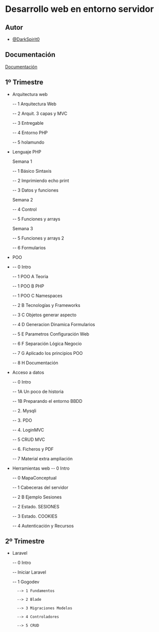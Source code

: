 
# Desarrollo web en entorno servidor


## Autor

- [@DarkSpirit0](https://github.com/DarkSpirit0)


## Documentación

[Documentación](https://pamariniesfranciscodelosrios.github.io/dwes_public/dwes2425/)


## 1º Trimestre

- Arquitectura web

    -- 1 Arquitectura Web

    -- 2 Arquit. 3 capas y MVC

    -- 3 Entregable

    -- 4 Entorno PHP

    -- 5 holamundo
- Lenguaje PHP

    Semana 1
    
    -- 1 Básico Sintaxis

    -- 2 Imprimiendo echo print

    -- 3 Datos y funciones

    Semana 2

    -- 4 Control

    -- 5 Funciones y arrays

    Semana 3

    -- 5 Funciones y arrays 2

    -- 6 Formularios

- POO
- 
    -- 0 Intro

    -- 1 POO A Teoria

    -- 1 POO B PHP

    -- 1 POO C Namespaces

    -- 2 B Tecnologías y Frameworks

    -- 3 C Objetos generar aspecto

    -- 4 D Generacion Dinamica Formularios

    -- 5 E Parametros Configuración Web

    -- 6 F Separación Lógica Negocio

    -- 7 G Aplicado los principios POO

    -- 8 H Documentación

- Acceso a datos

    -- 0 Intro

    -- 1A Un poco de historia

    -- 1B Preparando el entorno BBDD

    -- 2. Mysqli

    -- 3. PDO

    -- 4. LoginMVC

    -- 5 CRUD MVC

    -- 6. Ficheros y PDF

    -- 7 Material extra ampliación

- Herramientas web
    -- 0 Intro

    -- 0 MapaConceptual

    -- 1 Cabeceras del servidor

    -- 2 B Ejemplo Sesiones

    -- 2 Estado. SESIONES

    -- 3 Estado. COOKIES
    
    -- 4 Autenticación y Recursos


## 2º Trimestre

- Laravel

    -- 0 Intro

    -- Iniciar Laravel

    -- 1 Gogodev

        --> 1 Fundamentos

        --> 2 Blade

        --> 3 Migraciones Modelos

        --> 4 Controladores

        --> 5 CRUD

